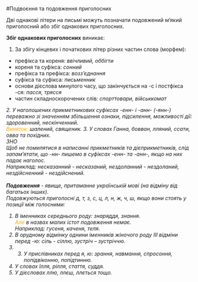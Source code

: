 #Подвоєння та подовження приголосних

Двi однаковi лiтери на письмi можуть позначати подовжений м’який приголосний або збiг однакових приголосних.
<br>

<b>Збiг однакових приголосних</b> виникає:


1. За збiгу кiнцевих i початкових лiтер рiзних частин слова (морфем):
<ul>   
 <li> префiкса та кореня: <i>ввiчливий, оббiгти</i></li>
    <li> кореня та суфiкса: <i>сонний</i></li>
    <li> префiкса та префiкса: <i>возз’єднання</i></li>
    <li> суфiкса та суфiкса: <i>письменник</i></li>
    <li> основи дiєслова минулого часу, що закiнчується на <span class="p1">-с</span> i постфiкса <span class="p1">-ся</span>: <i>пасся, трясся</i></li>
    <li> частин складноскорочених слiв: <i>спорттовари, вiйськкомат</span></li>
</ul>
2. У наголошених прикметникових суфiксах <span class="p1">-енн-</span> i <span class="p1">-анн- (-янн-)</span> переважно зi значенням збiльшення ознаки, пiдсилення, можливостi дiї: <i>здоровенний, нескiнченний</i>.<br>
<font color="orange">Виняток:</font> шалений, священик.
3. У словах Ганна, бовван, лляний, ссати, овва та похiдних. 
 


<div class="add-wrap">
<span class="add">ЗНО</span>
<div class="add-text">
Щоб не помилятися в написаннi прикметникiв та дiєприкметникiв, слiд запам’ятати, що <span class="p1">-нн-</span> пишемо в суфiксах <span class="p1">-енн-</span> та <span class="p1">-анн-</span>, якщо на них падає наголос.<br> Наприклад: <i>несказанний - несказаний, нездоланний - нездоланий, нездiйснeнний - нездiйснений</i>.
</div>

<br>
<b>Подовження</b> - явище, притаманне українськiй мовi (на вiдмiну вiд багатьох iнших).<br>
Подовжуються приголоснi <span class="p1">д, т, з, с, ц, л, н, ж, ч, ш</span>, якщо вони стоять у позицiї мiж голосними:

1. В iменниках середнього роду: <i>знаряддя, знання.</i> <br><font color="orange">Але</font> в назвах малих iстот подовження немає.<br>
Наприклад: <i>гусеня, каченя, теля</i>. 
2. В орудному вiдмiнку однини iменникiв жiночого роду III вiдмiни перед <span class="p1">-ю</span>: <i>сiль - сiллю, зустрiч – зустрiччю.</i>
3. 3. У прислiвниках перед <span class="p1">я, ю</span>: <i>зрання, навмання, спросоння, попiдвiконню, попiдтинню</i>.
4. У словах <i>Iлля, рiлля, стаття, суддя</i>.
5. У дiєсловах <i>ллю, ллєш, ллється</i> тощо.